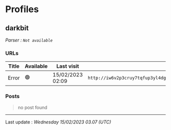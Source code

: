 # Profiles

## **darkbit**


_Parser : `Not available`_

### URLs
| Title | Available | Last visit | fqdn | Screenshot 
|---|---|---|---|---|
| Error | 🟢 | 15/02/2023 02:09 | `http://iw6v2p3cruy7tqfup3yl4dgt4pfibfa3ai4zgnu5df2q3hus3lm7c7ad.onion` | <a href="https://www.ransomware.live/screenshots/iw6v2p3cruy7tqfup3yl4dgt4pfibfa3ai4zgnu5df2q3hus3lm7c7ad-onion.png" target=_blank>📸</a> | 

### Posts

> no post found


 --- 


Last update : _Wednesday 15/02/2023 03.07 (UTC)_
